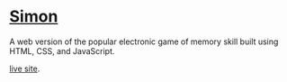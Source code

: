 # [Simon](https://en.wikipedia.org/wiki/Simon_(game))

A web version of the popular electronic game of memory skill built using HTML, CSS, and JavaScript.

[live site](https://solaomi.github.io/simon/).
